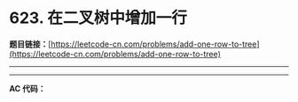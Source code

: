 # 623. 在二叉树中增加一行

**题目链接：**[https://leetcode-cn.com/problems/add-one-row-to-tree](https://leetcode-cn.com/problems/add-one-row-to-tree)

---

<Cards card="leetcode_623_add-one-row-to-tree"></Cards>

---

**AC 代码：**

```java

```